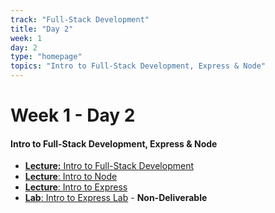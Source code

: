 ```yaml
---
track: "Full-Stack Development"
title: "Day 2"
week: 1
day: 2
type: "homepage"
topics: "Intro to Full-Stack Development, Express & Node"
---
```


# Week 1 - Day 2

#### Intro to Full-Stack Development, Express & Node
- [**Lecture:** Intro to Full-Stack Development](/full-stack-development/week-1/day-2/lecture-materials/intro-to-full-stack-development/)
- [**Lecture**: Intro to Node](/full-stack-development/week-1/day-2/lecture-materials/intro-to-node/)
- [**Lecture**: Intro to Express](/full-stack-development/week-1/day-2/lecture-materials/intro-to-express/)
- [**Lab**: Intro to Express Lab](/full-stack-development/week-1/day-2/labs/intro-to-express-lab/) - **Non-Deliverable**

<!-- 

<hr>

#### Lesson Recordings

- [**Intro to Full Stack Development and HTTP**]()
- [**Intro to Node**]()
- [**Intro to Express**]() 

-->




